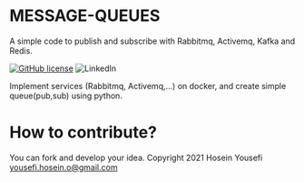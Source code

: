 # MESSAGE-QUEUES
A simple code to publish and subscribe with Rabbitmq, Activemq, Kafka and Redis.

[![GitHub license](https://img.shields.io/github/license/hosein-yousefii/message-queues)](https://github.com/hosein-yousefii/message-queues/blob/master/LICENSE)
![LinkedIn](https://shields.io/badge/style-hoseinyousefi-black?logo=linkedin&label=LinkedIn&link=https://www.linkedin.com/in/hoseinyousefi)


Implement services (Rabbitmq, Activemq,...) on docker, and create simple queue(pub,sub) using python.


# How to contribute?

You can fork and develop your idea.
Copyright 2021 Hosein Yousefi <yousefi.hosein.o@gmail.com>





